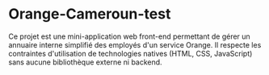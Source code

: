 # Orange-Cameroun-test
Ce projet est une mini-application web front-end permettant de gérer un annuaire interne simplifié des employés d'un service Orange. Il respecte les contraintes d'utilisation de technologies natives (HTML, CSS, JavaScript) sans aucune bibliothèque externe ni backend.
